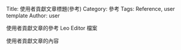 Title: 使用者貢獻文章標題(參考)
Category: 參考
Tags: Reference, user template
Author: user

使用者貢獻文章的參考 Leo Editor 檔案

<!-- PELICAN_END_SUMMARY -->

使用者貢獻文章的內容

